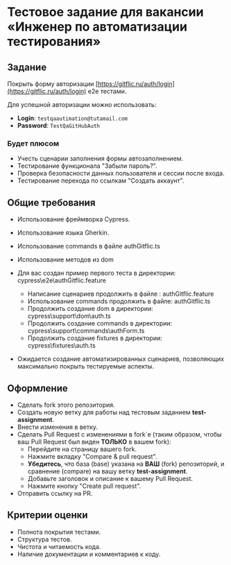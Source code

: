 # Тестовое задание для вакансии «Инженер по автоматизации тестирования»

## Задание

Покрыть форму авторизации [https://gitflic.ru/auth/login](https://gitflic.ru/auth/login) e2e тестами.

Для успешной авторизации можно использовать:

- **Login**: `testqaautimation@tutamail.com`
- **Password**: `TestQaGitHubAuth`

### Будет плюсом

- Учесть сценарии заполнения формы автозаполнением.
- Тестирование функционала "Забыли пароль?".
- Проверка безопасности данных пользователя и сессии после входа.
- Тестирование перехода по ссылкам "Создать аккаунт".

## Общие требования

- Использование фреймворка Cypress.
- Использование языка Gherkin.
- Использование commands в файле authGitflic.ts
- Использование методов из dom

- Для вас создан пример первого теста в директории: cypress\e2e\authGitflic.feature
  - Написание сценариев продолжить в файле : authGitflic.feature
  - Использование commands продолжить в файле: authGitflic.ts
  - Продолжить создание dom в директории: cypress\support\dom\auth.ts
  - Продолжить создание commands в директории: cypress\support\commands\authForm.ts
  - Продолжить создание fixtures в директории: cypress\fixtures\auth.ts

- Ожидается создание автоматизированных сценариев, позволяющих максимально покрыть тестируемые аспекты.

## Оформление

- Сделать fork этого репозитория.
- Создать новую ветку для работы над тестовым заданием **test-assignment**.
- Внести изменения в ветку.
- Сделать Pull Request с изменениями в fork`е (таким образом, чтобы ваш Pull Request был виден **ТОЛЬКО** в вашем fork):
  - Перейдите на страницу вашего fork.
  - Нажмите вкладку "Compare & pull request".
  - **Убедитесь**, что база (base) указана на **ВАШ** (fork) репозиторий, и сравнение (compare) на вашу ветку **test-assignment**.
  - Добавьте заголовок и описание к вашему Pull Request.
  - Нажмите кнопку "Create pull request".
- Отправить ссылку на PR.

## Критерии оценки

- Полнота покрытия тестами.
- Структура тестов.
- Чистота и читаемость кода.
- Наличие документации и комментариев к коду.
